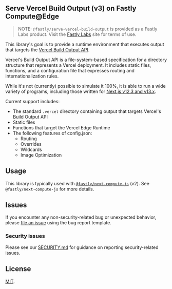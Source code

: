 ## Serve Vercel Build Output (v3) on Fastly Compute@Edge

> NOTE: `@fastly/serve-vercel-build-output` is provided as a Fastly Labs product. Visit the [Fastly Labs](https://www.fastlylabs.com/) site for terms of use.

This library's goal is to provide a runtime environment that executes output that targets the [Vercel Build Output API](https://vercel.com/docs/build-output-api/v3).

Vercel's Build Output API is a file-system-based specification for a directory structure that represents a Vercel deployment. It includes static files, functions, and a configuration file that expresses routing and internationalization rules.

While it's not (currently) possible to simulate it 100%, it is able to run a wide variety of programs, including those written for [Next.js v12.3 and v13.x](https://nextjs.org).

Current support includes:

* The standard `.vercel` directory containing output that targets Vercel's Build Output API
* Static files
* Functions that target the Vercel Edge Runtime
* The following features of config.json:
  * Routing
  * Overrides
  * Wildcards
  * Image Optimization

## Usage

This library is typically used with [`@fastly/next-compute-js`](https://github.com/fastly/next-compute-js) (v2).
See `@fastly/next-compute-js` for more details.

## Issues

If you encounter any non-security-related bug or unexpected behavior, please [file an issue][bug]
using the bug report template.

[bug]: https://github.com/fastly/serve-vercel-build-output/issues/new?labels=bug

### Security issues

Please see our [SECURITY.md](./SECURITY.md) for guidance on reporting security-related issues.

## License

[MIT](./LICENSE).

